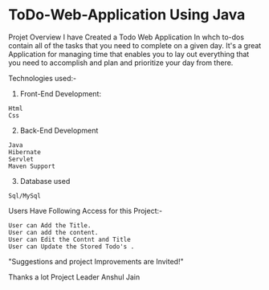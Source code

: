 # ToDo-Web-Application Using Java
Projet Overview
I have Created a Todo Web Application  In whch to-dos contain all of the tasks that you need to complete on a given day.
It's a great Application for managing time that enables you to lay out everything that you need to accomplish and plan and prioritize your day from there.

Technologies used:-

   1. Front-End Development:

    Html
    Css    
    
   2. Back-End Development

    Java
    Hibernate
    Servlet
    Maven Support
    
   3. Database used

    Sql/MySql

    
   Users Have Following Access for this Project:-
   
    User can Add the Title.
    User can add the content.
    User can Edit the Contnt and Title
    User can Update the Stored Todo's .
    





"Suggestions and project Improvements are Invited!"

Thanks a lot
Project Leader
Anshul Jain 
